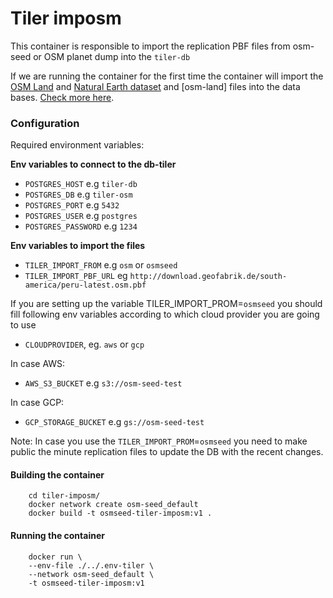 # Tiler imposm

This container is responsible to import the replication PBF files from osm-seed or OSM planet dump into the `tiler-db`

If we are running the container for the first time the container will import the [OSM Land](http://data.openstreetmapdata.com/land-polygons-split-3857.zip) and [Natural Earth dataset](http://nacis.org/initiatives/natural-earth) and [osm-land] files into the data bases. [Check more here](https://github.com/go-spatial/tegola-osm#import-the-osm-land-and-natural-earth-dataset-requires-gdal-natural-earth-can-be-skipped-if-youre-only-interested-in-osm).



### Configuration

Required environment variables:

 **Env variables to connect to the db-tiler**

- `POSTGRES_HOST` e.g `tiler-db`
- `POSTGRES_DB` e.g `tiler-osm`
- `POSTGRES_PORT` e.g `5432`
- `POSTGRES_USER` e.g `postgres`
- `POSTGRES_PASSWORD` e.g `1234`

 **Env variables to  import the files**

- `TILER_IMPORT_FROM` e.g `osm` or `osmseed`
- `TILER_IMPORT_PBF_URL` eg `http://download.geofabrik.de/south-america/peru-latest.osm.pbf`



If you are setting up the variable TILER_IMPORT_PROM=`osmseed` you should fill following env variables according to which cloud provider you are going to use

- `CLOUDPROVIDER`, eg. `aws` or `gcp`

In case AWS:

- `AWS_S3_BUCKET` e.g `s3://osm-seed-test`

In case GCP:

- `GCP_STORAGE_BUCKET` e.g `gs://osm-seed-test`

Note: In case you use the `TILER_IMPORT_PROM`=`osmseed` you need to make public the minute replication files to update the DB with the recent changes.


#### Building the container

```
    cd tiler-imposm/
    docker network create osm-seed_default
    docker build -t osmseed-tiler-imposm:v1 .
```

#### Running the container

```
    docker run \
    --env-file ./../.env-tiler \
    --network osm-seed_default \
    -t osmseed-tiler-imposm:v1  
```